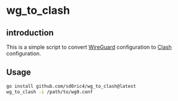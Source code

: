 # wg_to_clash

## introduction

This is a simple script to convert [WireGuard](https://www.wireguard.com/) configuration to [Clash](https://wiki.metacubex.one/config/proxies/wg/) configuration.

## Usage

```bash
go install github.com/sd0ric4/wg_to_clash@latest
wg_to_clash -i /path/to/wg0.conf
```
